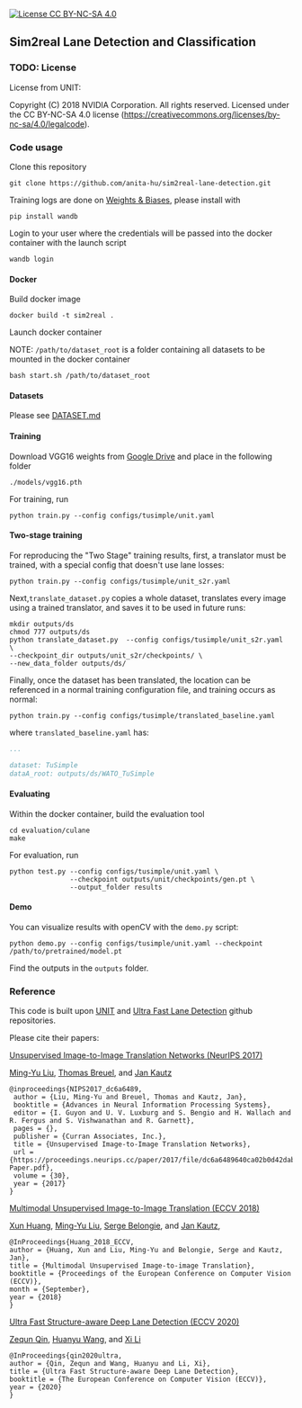 [![License CC BY-NC-SA 4.0](https://img.shields.io/badge/license-CC4.0-blue.svg)](https://raw.githubusercontent.com/NVIDIA/FastPhotoStyle/master/LICENSE.md)
## Sim2real Lane Detection and Classification

### TODO: License

License from UNIT:

Copyright (C) 2018 NVIDIA Corporation.  All rights reserved.
Licensed under the CC BY-NC-SA 4.0 license (https://creativecommons.org/licenses/by-nc-sa/4.0/legalcode). 

### Code usage

Clone this repository
```
git clone https://github.com/anita-hu/sim2real-lane-detection.git
```
Training logs are done on [Weights & Biases](https://wandb.ai/site), please install with
```
pip install wandb
```
Login to your user where the credentials will be passed into the docker container with the launch script
```
wandb login
```

#### Docker
Build docker image
```
docker build -t sim2real .
```
Launch docker container

NOTE: `/path/to/dataset_root` is a folder containing all datasets to be mounted in the docker container
```
bash start.sh /path/to/dataset_root
```

#### Datasets
Please see [DATASET.md](./DATASET.md)

#### Training
Download VGG16 weights from [Google Drive](https://drive.google.com/drive/folders/1bXOdkQjsBlMXjwDizK1TxG-GAhhJVJua?usp=sharing) and place in the following folder
```
./models/vgg16.pth
```
For training, run
```
python train.py --config configs/tusimple/unit.yaml
```

#### Two-stage training

For reproducing the "Two Stage" training results, first, a translator must be trained, with a special config that doesn't use lane losses:
```
python train.py --config configs/tusimple/unit_s2r.yaml
```

Next,`translate_dataset.py` copies a whole dataset,
translates every image using a trained translator,
and saves it to be used in future runs:

```
mkdir outputs/ds
chmod 777 outputs/ds
python translate_dataset.py  --config configs/tusimple/unit_s2r.yaml  \
--checkpoint_dir outputs/unit_s2r/checkpoints/ \
--new_data_folder outputs/ds/
```

Finally, once the dataset has been translated, the location can be referenced in
a normal training configuration file, and training occurs as normal:

```
python train.py --config configs/tusimple/translated_baseline.yaml 
```

where `translated_baseline.yaml` has:

```yaml
...

dataset: TuSimple                  
dataA_root: outputs/ds/WATO_TuSimple
```

#### Evaluating
Within the docker container, build the evaluation tool
```
cd evaluation/culane
make
```
For evaluation, run
```
python test.py --config configs/tusimple/unit.yaml \
               --checkpoint outputs/unit/checkpoints/gen.pt \
               --output_folder results
```

#### Demo

You can visualize results with openCV with the `demo.py` script:

```
python demo.py --config configs/tusimple/unit.yaml --checkpoint /path/to/pretrained/model.pt
```
Find the outputs in the `outputs` folder.

### Reference

This code is built upon [UNIT](https://github.com/mingyuliutw/UNIT) and 
[Ultra Fast Lane Detection](https://github.com/cfzd/Ultra-Fast-Lane-Detection) github repositories. 

Please cite their papers:

[Unsupervised Image-to-Image Translation Networks (NeurIPS 2017)](https://proceedings.neurips.cc/paper/2017/hash/dc6a6489640ca02b0d42dabeb8e46bb7-Abstract.html)

[Ming-Yu Liu](http://mingyuliu.net/), [Thomas Breuel](http://www.tmbdev.net/), and [Jan Kautz](http://jankautz.com/)
```
@inproceedings{NIPS2017_dc6a6489,
 author = {Liu, Ming-Yu and Breuel, Thomas and Kautz, Jan},
 booktitle = {Advances in Neural Information Processing Systems},
 editor = {I. Guyon and U. V. Luxburg and S. Bengio and H. Wallach and R. Fergus and S. Vishwanathan and R. Garnett},
 pages = {},
 publisher = {Curran Associates, Inc.},
 title = {Unsupervised Image-to-Image Translation Networks},
 url = {https://proceedings.neurips.cc/paper/2017/file/dc6a6489640ca02b0d42dabeb8e46bb7-Paper.pdf},
 volume = {30},
 year = {2017}
}
```
[Multimodal Unsupervised Image-to-Image Translation (ECCV 2018)](https://openaccess.thecvf.com/content_ECCV_2018/html/Xun_Huang_Multimodal_Unsupervised_Image-to-image_ECCV_2018_paper.html)

[Xun Huang](http://www.cs.cornell.edu/~xhuang/), [Ming-Yu Liu](http://mingyuliu.net/), 
[Serge Belongie](https://vision.cornell.edu/se3/people/serge-belongie/), and [Jan Kautz](http://jankautz.com/), 
```
@InProceedings{Huang_2018_ECCV,
author = {Huang, Xun and Liu, Ming-Yu and Belongie, Serge and Kautz, Jan},
title = {Multimodal Unsupervised Image-to-image Translation},
booktitle = {Proceedings of the European Conference on Computer Vision (ECCV)},
month = {September},
year = {2018}
}
```
[Ultra Fast Structure-aware Deep Lane Detection (ECCV 2020)](https://link.springer.com/chapter/10.1007%2F978-3-030-58586-0_17)

[Zequn Qin](https://scholar.google.com/citations?user=D-Wyao4AAAAJ), [Huanyu Wang](https://scholar.google.com/citations?user=711Ww7gAAAAJ), and [Xi Li](https://scholar.google.ca/citations?user=TYNPJQMAAAAJ)
```
@InProceedings{qin2020ultra,
author = {Qin, Zequn and Wang, Huanyu and Li, Xi},
title = {Ultra Fast Structure-aware Deep Lane Detection},
booktitle = {The European Conference on Computer Vision (ECCV)},
year = {2020}
}
```
